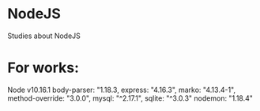 # NodeJS
Studies about NodeJS

# For works:
Node v10.16.1
body-parser: "1.18.3,
express: "4.16.3",
marko: "4.13.4-1",
method-override: "3.0.0",
mysql: "^2.17.1",
sqlite: "^3.0.3"
nodemon: "1.18.4"
